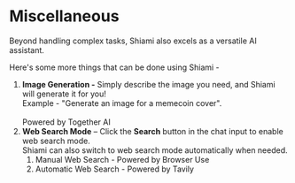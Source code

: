 # Miscellaneous

Beyond handling complex tasks, Shiami also excels as a versatile AI assistant.

Here's some more things that can be done using Shiami -&#x20;

1. **Image Generation -** Simply describe the image you need, and Shiami will generate it for you!\
   Example - "Generate an image for a memecoin cover".\
   \
   Powered by Together AI
2. **Web Search Mode** – Click the **Search** button in the chat input to enable web search mode. \
   Shiami can also switch to web search mode automatically when needed.
   1. Manual Web Search - Powered by Browser Use
   2. Automatic Web Search - Powered by Tavily
